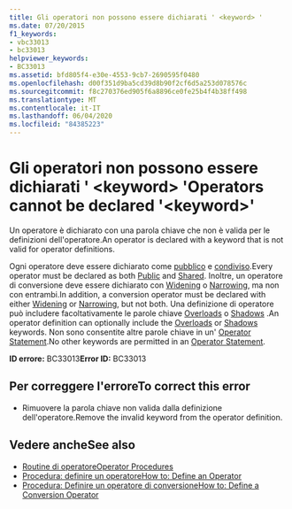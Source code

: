 ```yaml
---
title: Gli operatori non possono essere dichiarati ' <keyword> '
ms.date: 07/20/2015
f1_keywords:
- vbc33013
- bc33013
helpviewer_keywords:
- BC33013
ms.assetid: bfd805f4-e30e-4553-9cb7-2690595f0480
ms.openlocfilehash: d00f351d9ba5cd39d8b90f2cf6d5a253d078576c
ms.sourcegitcommit: f8c270376ed905f6a8896ce0fe25b4f4b38ff498
ms.translationtype: MT
ms.contentlocale: it-IT
ms.lasthandoff: 06/04/2020
ms.locfileid: "84385223"
---
```

# <a name="operators-cannot-be-declared-keyword"></a><span data-ttu-id="d9b13-102">Gli operatori non possono essere dichiarati ' \<keyword> '</span><span class="sxs-lookup"><span data-stu-id="d9b13-102">Operators cannot be declared '\<keyword>'</span></span>
<span data-ttu-id="d9b13-103">Un operatore è dichiarato con una parola chiave che non è valida per le definizioni dell'operatore.</span><span class="sxs-lookup"><span data-stu-id="d9b13-103">An operator is declared with a keyword that is not valid for operator definitions.</span></span>  
  
 <span data-ttu-id="d9b13-104">Ogni operatore deve essere dichiarato come [pubblico](../language-reference/modifiers/public.md) e [condiviso](../language-reference/modifiers/shared.md).</span><span class="sxs-lookup"><span data-stu-id="d9b13-104">Every operator must be declared as both [Public](../language-reference/modifiers/public.md) and [Shared](../language-reference/modifiers/shared.md).</span></span> <span data-ttu-id="d9b13-105">Inoltre, un operatore di conversione deve essere dichiarato con [Widening](../language-reference/modifiers/widening.md) o [Narrowing](../language-reference/modifiers/narrowing.md), ma non con entrambi.</span><span class="sxs-lookup"><span data-stu-id="d9b13-105">In addition, a conversion operator must be declared with either [Widening](../language-reference/modifiers/widening.md) or [Narrowing](../language-reference/modifiers/narrowing.md), but not both.</span></span> <span data-ttu-id="d9b13-106">Una definizione di operatore può includere facoltativamente le parole chiave [Overloads](../language-reference/modifiers/overloads.md) o [Shadows](../language-reference/modifiers/shadows.md) .</span><span class="sxs-lookup"><span data-stu-id="d9b13-106">An operator definition can optionally include the [Overloads](../language-reference/modifiers/overloads.md) or [Shadows](../language-reference/modifiers/shadows.md) keywords.</span></span> <span data-ttu-id="d9b13-107">Non sono consentite altre parole chiave in un' [Operator Statement](../language-reference/statements/operator-statement.md).</span><span class="sxs-lookup"><span data-stu-id="d9b13-107">No other keywords are permitted in an [Operator Statement](../language-reference/statements/operator-statement.md).</span></span>  
  
 <span data-ttu-id="d9b13-108">**ID errore:** BC33013</span><span class="sxs-lookup"><span data-stu-id="d9b13-108">**Error ID:** BC33013</span></span>  
  
## <a name="to-correct-this-error"></a><span data-ttu-id="d9b13-109">Per correggere l'errore</span><span class="sxs-lookup"><span data-stu-id="d9b13-109">To correct this error</span></span>  
  
- <span data-ttu-id="d9b13-110">Rimuovere la parola chiave non valida dalla definizione dell'operatore.</span><span class="sxs-lookup"><span data-stu-id="d9b13-110">Remove the invalid keyword from the operator definition.</span></span>  
  
## <a name="see-also"></a><span data-ttu-id="d9b13-111">Vedere anche</span><span class="sxs-lookup"><span data-stu-id="d9b13-111">See also</span></span>

- [<span data-ttu-id="d9b13-112">Routine di operatore</span><span class="sxs-lookup"><span data-stu-id="d9b13-112">Operator Procedures</span></span>](../programming-guide/language-features/procedures/operator-procedures.md)
- [<span data-ttu-id="d9b13-113">Procedura: definire un operatore</span><span class="sxs-lookup"><span data-stu-id="d9b13-113">How to: Define an Operator</span></span>](../programming-guide/language-features/procedures/how-to-define-an-operator.md)
- [<span data-ttu-id="d9b13-114">Procedura: Definire un operatore di conversione</span><span class="sxs-lookup"><span data-stu-id="d9b13-114">How to: Define a Conversion Operator</span></span>](../programming-guide/language-features/procedures/how-to-define-a-conversion-operator.md)
